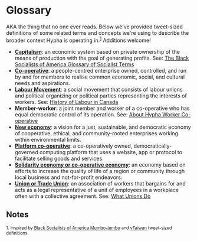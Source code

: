 # Glossary

AKA the thing that no one ever reads. Below we've provided tweet-sized definitions of some related terms and concepts we're using to describe the broader context Hypha is operating in.<sup>[1](#notes)</sup> Additions welcome! 

- [**Capitalism**](https://en.wikipedia.org/wiki/Capitalism): an economic system based on private ownership of the means of production with the goal of generating profits. See: [The Black Socialists of America Glossary of Socialist Terms](https://blacksocialists.us/mumbo-jumbo)
- [**Co-operative**](https://www.ica.coop/en/cooperatives/what-is-a-cooperative): a people-centred enterprise owned, controlled, and run by and for members to realise common economic, social, and cultural needs and aspirations.
- [**Labour Movement**](https://en.wikipedia.org/wiki/Labour_movement): a social movement that consists of labour unions and political organizing or political parties representing the interests of workers. See: [History of Labour in Canada](https://canadianlabour.ca/uncategorized/why-unions-history-labour-canada/)
- **Member-worker**: a joint member and worker of a co-operative who has equal democratic control of its operation. See: [About Hypha Worker Co-operative](member-workers.md#members-and-employees)
- [**New economy**](http://web.archive.org/web/20200617175852/https://neweconomy.net/about/what-is-the-new-economy): a vision for a just, sustainable, and democratic economy of cooperative, ethical, and community-rooted enterprises working within environmental limits.
- [**Platform co-operative**](https://platform.coop/about/vision-and-advantages/): a co-operatively owned, democratically-governed computing platform that uses a website, app or protocol to facilitate selling goods and services. 
- [**Solidarity economy or co-operative economy**](https://ccednet-rcdec.ca/en/toolbox/building-solidarity-economy-movement-guide-grassroots): an economy based on efforts to increase the quality of life of a region or community through local business and not-for-profit endeavors. 
- [**Union or Trade Union**](https://en.wikipedia.org/wiki/Trade_union): an association of workers that bargains for and acts as a legal representative of a unit of employees in a workplace often with a collective agreement. See: [What Unions Do](https://canadianlabour.ca/what-unions-do/)


## Notes

<sup>1. Inspired by [Black Socialists of America Mumbo-jumbo](https://blacksocialists.us/mumbo-jumbo) and [vTaiwan](https://info.vtaiwan.tw/) tweet-sized definitions.</sup>

